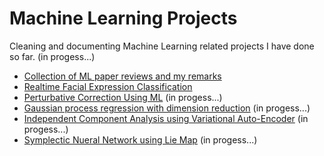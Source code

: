 # Machine Learning Projects

Cleaning and documenting Machine Learning related projects I have done so far. (in progess...)

- [Collection of ML paper reviews and my remarks](./PaperReview/README.md)   
- [Realtime Facial Expression Classification](./FacialExpression/FacialExpression.md)
- [Perturbative Correction Using ML](./PerturbativeCorrection/PerturbativeCorrection.md)   (in progess...)
- [Gaussian process regression with dimension reduction](./GP4Optim/GP4Optim.md)   (in progess...)
- [Independent Component Analysis using Variational Auto-Encoder]()   (in progess...)
- [Symplectic Nueral Network using Lie Map]()   (in progess...)
